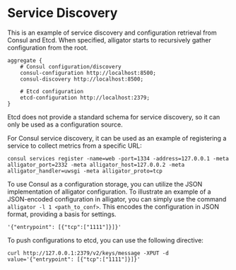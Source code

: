 # Service Discovery

This is an example of service discovery and configuration retrieval from Consul and Etcd. When specified, alligator starts to recursively gather configuration from the root.
```
aggregate {
    # Consul configuration/discovery
    consul-configuration http://localhost:8500;
    consul-discovery http://localhost:8500;

    # Etcd configuration
    etcd-configuration http://localhost:2379;
}
```
Etcd does not provide a standard schema for service discovery, so it can only be used as a configuration source.


For Consul service discovery, it can be used as an example of registering a service to collect metrics from a specific URL:
```
consul services register -name=web -port=1334 -address=127.0.0.1 -meta alligator_port=2332 -meta alligator_host=127.0.0.2 -meta alligator_handler=uwsgi -meta alligator_proto=tcp
```

To use Consul as a configuration storage, you can utilize the JSON implementation of alligator configuration. To illustrate an example of a JSON-encoded configuration in alligator, you can simply use the command `alligator -l 1 <path_to_conf>`. This encodes the configuration in JSON format, providing a basis for settings.
```
'{"entrypoint": [{"tcp":["1111"]}]}'
```

To push configurations to etcd, you can use the following directive:
```
curl http://127.0.0.1:2379/v2/keys/message -XPUT -d value='{"entrypoint": [{"tcp":["1111"]}]}'
```
